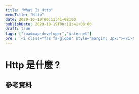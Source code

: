 ```yaml
---
title: "What Is Http"
menuTitle: "Http"
date: 2020-10-19T00:11:41+08:00
publishDate: 2020-10-19T00:11:41+08:00
draft: true
tags: ["roadmap-developer","internet"]
pre : '<i class="fas fa-globe" style="margin: 3px;"></i>'
---
```

# Http 是什麼 ?

## 參考資料